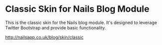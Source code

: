 # Classic Skin for Nails Blog Module

This is the classic skin for the Nails blog module. It's designed to leverage Twitter Bootstrap and provide basic functionality.

http://nailsapp.co.uk/blog/skin/classic
